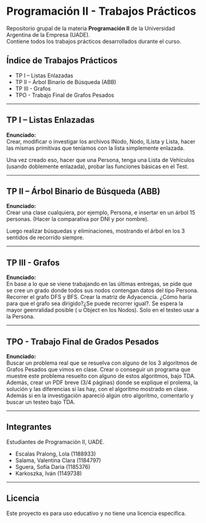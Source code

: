 # Programación II - Trabajos Prácticos

Repositorio grupal de la materia **Programación II** de la Universidad Argentina de la Empresa (UADE).  
Contiene todos los trabajos prácticos desarrollados durante el curso.

## Índice de Trabajos Prácticos

- TP I – Listas Enlazadas
- TP II – Árbol Binario de Búsqueda (ABB)
- TP III - Grafos
- TPO - Trabajo Final de Grafos Pesados

---

## TP I – Listas Enlazadas

**Enunciado:**  
Crear, modificar o investigar los archivos INodo, Nodo, ILista y Lista, hacer las mismas primitivas que teníamos con la lista simplemente enlazada.

Una vez creado eso, hacer que una Persona, tenga una Lista de Vehículos (usando doblemente enlazada), probar las funciones básicas en el Test.

---

## TP II – Árbol Binario de Búsqueda (ABB)

**Enunciado:**  
Crear una clase cualquiera, por ejemplo, Persona, e insertar en un árbol 15 personas. (Hacer la comparativa por DNI y por nombre).

Luego realizar búsquedas y eliminaciones, mostrando el árbol en los 3 sentidos de recorrido siempre.

---

## TP III - Grafos 

**Enunciado:**  
En base a lo que se viene trabajando en las últimas entregas, se pide que se cree un grado donde todos sus nodos contengan datos del tipo Persona. Recorrer el grafo DFS y BFS. Crear la matriz de Adyacencia. ¿Cómo haría para que el grafo sea dirigido?¿Se puede recorrer igual?. Se espera la mayor geenralidad posible (<T> u Object en los Nodos). Solo en el testeo usar a la Persona. 

---

## TPO - Trabajo Final de Grados Pesados

**Enunciado:**  
Buscar un problema real que se resuelva con alguno de los 3 algoritmos de Grafos Pesados que vimos en clase. Crear o conseguir un programa que muestre este problema resuelto con alguno de estos algoritmos, bajo TDA.
Además, crear un PDF breve (3/4 páginas) donde se explique el prolema, la solución y las diferencias si las hay, con el algoritmo mostrado en clase. Además si en la investigación apareció algún otro algoritmo, comentarlo y buscar un testeo bajo TDA.

---

## Integrantes

Estudiantes de Programación II, UADE.

- Escalas Pralong, Lola (1188933)  
- Salama, Valentina Clara (1184797)  
- Sguera, Sofía Daria (1185376)  
- Karkoszka, Iván (1149738)

---

## Licencia

Este proyecto es para uso educativo y no tiene una licencia específica.
